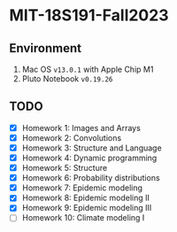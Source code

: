 # MIT-18S191-Fall2023

## Environment
1. Mac OS `v13.0.1` with Apple Chip M1
2. Pluto Notebook `v0.19.26`

## TODO
- [x] Homework 1: Images and Arrays
- [x] Homework 2: Convolutions
- [x] Homework 3: Structure and Language
- [x] Homework 4: Dynamic programming
- [x] Homework 5: Structure
- [x] Homework 6: Probability distributions
- [x] Homework 7: Epidemic modeling
- [x] Homework 8: Epidemic modeling II
- [x] Homework 9: Epidemic modeling III
- [ ] Homework 10: Climate modeling I
